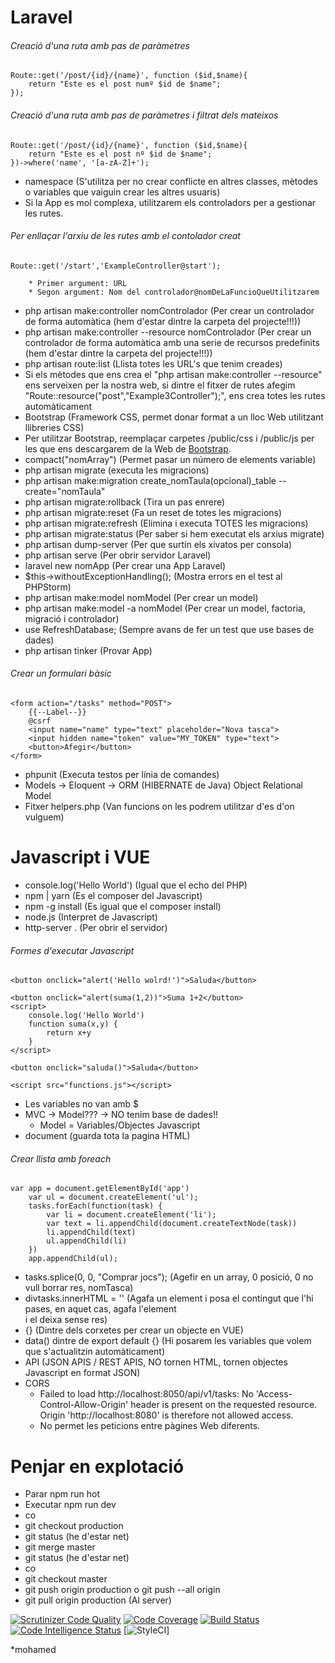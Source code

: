 # Laravel

###### Creació d'una ruta amb pas de paràmetres
~~~
Route::get('/post/{id}/{name}', function ($id,$name){
    return "Este es el post numº $id de $name";
});
~~~
###### Creació d'una ruta amb pas de paràmetres i filtrat dels mateixos
~~~
Route::get('/post/{id}/{name}', function ($id,$name){
    return "Este es el post nº $id de $name";
})->where('name', '[a-zA-Z]+');
~~~
* namespace (S'utilitza per no crear conflicte en altres classes, mètodes o variables que vaiguin crear les altres usuaris)
* Si la App es mol complexa, utilitzarem els controladors per a gestionar les rutes.
###### Per enllaçar l'arxiu de les rutes amb el contolador creat
~~~
Route::get('/start','ExampleController@start');

    * Primer argument: URL
    * Segon argument: Nom del controlador@nomDeLaFuncioQueUtilitzarem
~~~
* php artisan make:controller nomControlador (Per crear un controlador de forma automàtica (hem d'estar dintre la carpeta del projecte!!!))
* php artisan make:controller --resource nomControlador (Per crear un controlador de forma automàtica amb una serie de recursos predefinits (hem d'estar dintre la carpeta del projecte!!!))
* php artisan route:list (Llista totes les URL's que tenim creades)
* Si els mètodes que ens crea el "php artisan make:controller --resource" ens serveixen per la nostra web, si dintre el fitxer de rutes afegim "Route::resource("post","Example3Controller");", ens crea totes les rutes automàticament
* Bootstrap (Framework CSS, permet donar format a un lloc Web utilitzant llibreries CSS)
* Per utilitzar Bootstrap, reemplaçar carpetes /public/css i /public/js per les que ens descargarem de la Web de [Bootstrap](http://getbootstrap.com/).
* compact("nomArray") (Permet pasar un número de elements variable)
* php artisan migrate (executa les migracions)
* php artisan make:migration create_nomTaula(opcional)_table --create="nomTaula"
* php artisan migrate:rollback (Tira un pas enrere)
* php artisan migrate:reset (Fa un reset de totes les migracions)
* php artisan migrate:refresh (Elimina i executa TOTES les migracions)
* php artisan migrate:status (Per saber si hem executat els arxius migrate)
* php artisan dump-server (Per que surtin els xivatos per consola)
* php artisan serve (Per obrir servidor Laravel)
* laravel new nomApp (Per crear una App Laravel)
* $this->withoutExceptionHandling(); (Mostra errors en el test al PHPStorm)
* php artisan make:model nomModel (Per crear un model)
* php artisan make:model -a nomModel (Per crear un model, factoria, migració i controlador)
* use RefreshDatabase; (Sempre avans de fer un test que use bases de dades)
* php artisan tinker (Provar App)
###### Crear un formulari bàsic
~~~
<form action="/tasks" method="POST">
    {{--Label--}}
    @csrf
    <input name="name" type="text" placeholder="Nova tasca">
    <input hidden name="token" value="MY_TOKEN" type="text">
    <button>Afegir</button>
</form>
~~~
* phpunit (Executa testos per línia de comandes)
* Models -> Eloquent -> ORM (HIBERNATE de Java) Object Relational Model
* Fitxer helpers.php (Van funcions on les podrem utilitzar d'es d'on vulguem)

# Javascript i  VUE
* console.log('Hello World') (Igual que el echo del PHP)
* npm | yarn (Es el composer del Javascript)
* npm -g install (Es igual que el composer install)
* node.js (Interpret de Javascript)
* http-server . (Per obrir el servidor)
###### Formes d'executar Javascript
~~~
<button onclick="alert('Hello wolrd!')">Saluda</button>
~~~
~~~
<button onclick="alert(suma(1,2))">Suma 1+2</button>
<script>
    console.log('Hello World')
    function suma(x,y) {
        return x+y
    }
</script>
~~~
~~~
<button onclick="saluda()">Saluda</button>
~~~
~~~
<script src="functions.js"></script>
~~~
* Les variables no van amb $
* MVC -> Model??? -> NO tenim base de dades!!
    * Model = Variables/Objectes Javascript
* document (guarda tota la pagina HTML)
###### Crear llista amb foreach
~~~
var app = document.getElementById('app')
    var ul = document.createElement('ul');
    tasks.forEach(function(task) {
        var li = document.createElement('li');
        var text = li.appendChild(document.createTextNode(task))
        li.appendChild(text)
        ul.appendChild(li)
    })
    app.appendChild(ul);
~~~
* tasks.splice(0, 0, "Comprar jocs"); (Agefir en un array, 0 posició, 0 no vull borrar res, nomTasca)
* divtasks.innerHTML = '' (Agafa un element i posa el contingut que l'hi pases, en aquet cas, agafa l'element <div id="tasks"></div> i el deixa sense res)
* {} (Dintre dels corxetes per crear un objecte en VUE)
* data() dintre de export default {} (Hi posarem les variables que volem que s'actualitzin automàticament)
* API (JSON APIS / REST APIS, NO tornen HTML, tornen objectes Javascript en format JSON)
* CORS
    * Failed to load http://localhost:8050/api/v1/tasks: No 'Access-Control-Allow-Origin' header is present on the requested resource. Origin 'http://localhost:8080' is therefore not allowed access.
    * No permet les peticions entre pàgines Web diferents.
    

# Penjar en explotació
* Parar npm run hot
* Executar npm run dev
* co
* git checkout production
* git status (he d'estar net)
* git merge master
* git status (he d'estar net)
* co
* git checkout master
* git push origin production o git push --all origin
* git pull origin production (Al server)



[![Scrutinizer Code Quality](https://scrutinizer-ci.com/g/elatfimohamed/tasks/badges/quality-score.png?b=master)](https://scrutinizer-ci.com/g/elatfimohamed/tasks/?branch=master)
[![Code Coverage](https://scrutinizer-ci.com/g/elatfimohamed/tasks/badges/coverage.png?b=master)](https://scrutinizer-ci.com/g/elatfimohamed/tasks/?branch=master)
[![Build Status](https://scrutinizer-ci.com/g/elatfimohamed/tasks/badges/build.png?b=master)](https://scrutinizer-ci.com/g/elatfimohamed/tasks/build-status/master)
[![Code Intelligence Status](https://scrutinizer-ci.com/g/elatfimohamed/tasks/badges/code-intelligence.svg?b=master)](https://scrutinizer-ci.com/code-intelligence)
[![StyleCI](https://github.styleci.io/repos/156759293/shield?branch=master)]

*mohamed



